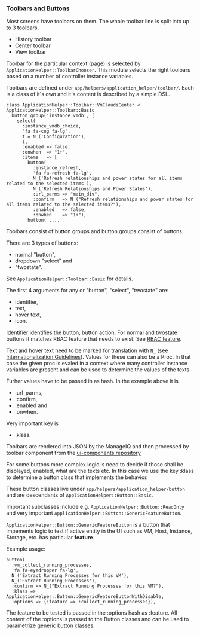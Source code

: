 ### Toolbars and Buttons

Most screens have toolbars on them. The whole toolbar line is split into up to 3 toolbars.

 * History toolbar
 * Center toolbar
 * View toolbar

Toolbar for the particular context (page) is selected by
`ApplicationHelper::ToolbarChooser`. This module selects the right toolbars
based on a number of controller instance variables.

Toolbars are defined under `app/helpers/application_helper/toolbar/`. Each is a class of it's own and it's content is described by a simple DSL.

```
class ApplicationHelper::Toolbar::VmCloudsCenter < ApplicationHelper::Toolbar::Basic
  button_group('instance_vmdb', [
    select(
      :instance_vmdb_choice,
      'fa fa-cog fa-lg',
      t = N_('Configuration'),
      t,
      :enabled => false,
      :onwhen  => "1+",
      :items   => [
        button(
          :instance_refresh,
          'fa fa-refresh fa-lg',
          N_('Refresh relationships and power states for all items related to the selected items'),
          N_('Refresh Relationships and Power States'),
          :url_parms => "main_div",
          :confirm   => N_("Refresh relationships and power states for all items related to the selected items?"),
          :enabled   => false,
          :onwhen    => "1+"),
        button( ....

```

Toolbars consist of button groups and button groups consist of buttons. 

There are 3 types of buttons:

 * normal "button",
 * dropdown "select" and
 * "twostate".

See `ApplicationHelper::Toolbar::Basic` for details.

The first 4 arguments for any or "button", "select", "twostate" are:
 * identifier,
 * text,
 * hover text,
 * icon.

Identifier identifies the button, button action. For normal and twostate buttons it matches RBAC feature that needs to exist. See [RBAC feature](rbac_feature.md).

Text and hover text need to be marked for translation with `N_` (see
[Internationalization Guidelines](../i18n.md)). Values for these can also be a
Proc. In that case the given proc is evaled in a context where many controller
instance variables are present and can be used to determine the values of the
texts.

Furher values have to be passed in as hash. In the example above it is
  * :url\_parms,
  * :confirm,
  * :enabled and
  * :onwhen.

Very important key is
  * :klass.
 
Toolbars are rendered into JSON by the ManageIQ and then processed by toolbar component from the [ui-components repository](https://github.com/ManageIQ/ui-components)

For some buttons more complex logic is need to decide if those shall be
displayed, enabled, what are the texts etc. In this case we use the key :klass
to determine a button class that implements the behavior.

These button classes live under `app/helpers/application_helper/button` and are descendants of `ApplicationHelper::Button::Basic`.

Important subclasses include e.g. `ApplicationHelper::Button::ReadOnly` and very important `ApplicationHelper::Button::GenericFeatureButton`.

`ApplicationHelper::Button::GenericFeatureButton` is a button that impements
logic to test if active entity in the UI such as VM, Host, Instance, Storage,
etc. has particular **feature**.

Example usage:
```
button(                                                                                     
  :vm_collect_running_processes,                                                            
  'fa fa-eyedropper fa-lg',                                                                 
  N_('Extract Running Processes for this VM'),                                              
  N_('Extract Running Processes'),                                                          
  :confirm => N_("Extract Running Processes for this VM?"),                                 
  :klass => ApplicationHelper::Button::GenericFeatureButtonWithDisable,                     
  :options => {:feature => :collect_running_processes}),    
```

The feature to be tested is passed in the :options hash as :feature. All
content of the :options is passed to the Button classes and can be used to
parametrize generic button classes.
